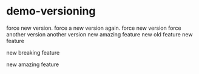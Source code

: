# demo-versioning

force new version.
force a new version again.
force new version
force another version
another version
new amazing feature
new old feature
new feature

new breaking feature

new amazing feature